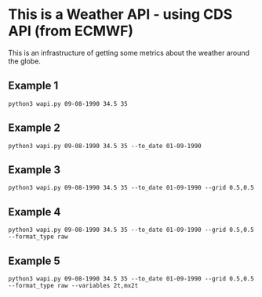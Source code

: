 # This is a Weather API - using CDS API (from ECMWF)

This is an infrastructure of getting some metrics about the weather around the globe.

## Example 1

	python3 wapi.py 09-08-1990 34.5 35

## Example 2

	python3 wapi.py 09-08-1990 34.5 35 --to_date 01-09-1990

## Example 3

	python3 wapi.py 09-08-1990 34.5 35 --to_date 01-09-1990 --grid 0.5,0.5

## Example 4

	python3 wapi.py 09-08-1990 34.5 35 --to_date 01-09-1990 --grid 0.5,0.5 --format_type raw

## Example 5

	python3 wapi.py 09-08-1990 34.5 35 --to_date 01-09-1990 --grid 0.5,0.5 --format_type raw --variables 2t,mx2t


